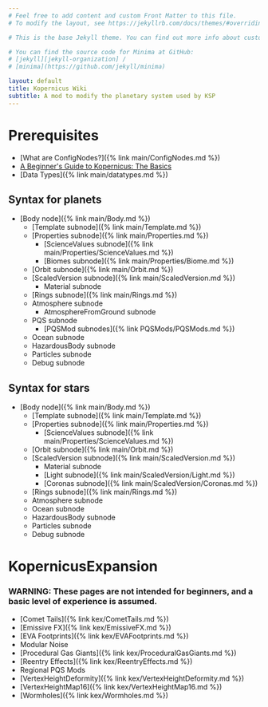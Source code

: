```yaml
---
# Feel free to add content and custom Front Matter to this file.
# To modify the layout, see https://jekyllrb.com/docs/themes/#overriding-theme-defaults

# This is the base Jekyll theme. You can find out more info about customizing your Jekyll theme, as well as basic Jekyll usage documentation at [jekyllrb.com](https://jekyllrb.com/)

# You can find the source code for Minima at GitHub:
# [jekyll][jekyll-organization] /
# [minima](https://github.com/jekyll/minima)

layout: default
title: Kopernicus Wiki
subtitle: A mod to modify the planetary system used by KSP
---
```


# Prerequisites
* [What are ConfigNodes?]({% link main/ConfigNodes.md %})
* [A Beginner's Guide to Kopernicus: The Basics](https://forum.kerbalspaceprogram.com/index.php?/topic/129540-a-beginners-guide-to-kopernicus-the-basics/)
* [Data Types]({% link main/datatypes.md %})

## Syntax for planets
* [Body node]({% link main/Body.md %})
	+ [Template subnode]({% link main/Template.md %})
	+ [Properties subnode]({% link main/Properties.md %})
		- [ScienceValues subnode]({% link main/Properties/ScienceValues.md %})
		- [Biomes subnode]({% link main/Properties/Biome.md %})
	+ [Orbit subnode]({% link main/Orbit.md %})
	+ [ScaledVersion subnode]({% link main/ScaledVersion.md %})
		- Material subnode
	+ [Rings subnode]({% link main/Rings.md %})
	+ Atmosphere subnode
		- AtmosphereFromGround subnode
	+ PQS subnode
		- [PQSMod subnodes]({% link PQSMods/PQSMods.md %})
	+ Ocean subnode
	+ HazardousBody subnode
	+ Particles subnode
	+ Debug subnode

## Syntax for stars
* [Body node]({% link main/Body.md %})
	+ [Template subnode]({% link main/Template.md %})
	+ [Properties subnode]({% link main/Properties.md %})
		- [ScienceValues subnode]({% link main/Properties/ScienceValues.md %})
	+ [Orbit subnode]({% link main/Orbit.md %})
	+ [ScaledVersion subnode]({% link main/ScaledVersion.md %})
		- Material subnode
		- [Light subnode]({% link main/ScaledVersion/Light.md %})
		- [Coronas subnode]({% link main/ScaledVersion/Coronas.md %})
	+ [Rings subnode]({% link main/Rings.md %})
	+ Atmosphere subnode
	+ Ocean subnode
	+ HazardousBody subnode
	+ Particles subnode
	+ Debug subnode

# KopernicusExpansion
### WARNING: These pages are not intended for beginners, and a basic level of experience is assumed.
* 	[Comet Tails]({% link kex/CometTails.md %})
* 	[Emissive FX]({% link kex/EmissiveFX.md %})
* 	[EVA Footprints]({% link kex/EVAFootprints.md %})
* 	Modular Noise
* 	[Procedural Gas Giants]({% link kex/ProceduralGasGiants.md %})
* 	[Reentry Effects]({% link kex/ReentryEffects.md %})
* 	Regional PQS Mods
* 	[VertexHeightDeformity]({% link kex/VertexHeightDeformity.md %})
* 	[VertexHeightMap16]({% link kex/VertexHeightMap16.md %})
* 	[Wormholes]({% link kex/Wormholes.md %})
